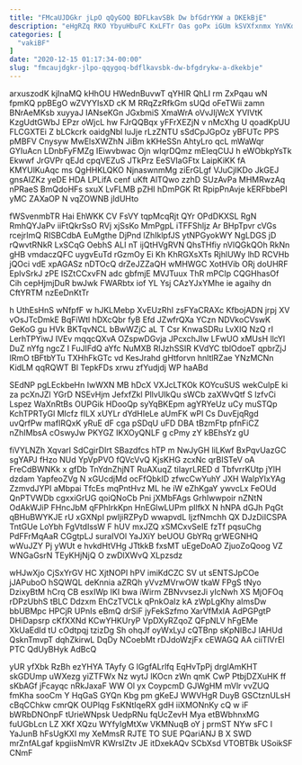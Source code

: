 ```yaml
---
title: "FMcaUJDGkr jLpO qQyGOQ BDFLkavSBk Dw bfGdrYKW a DKEkBjE"
description: "eHgRZq RKO YbyuHbuFC KxLFTr Oas goPx iGUm kSVXfxnmx YnVKdJTqBH wvhGwCoPJ Busmi ZOY QnVqpsXtw zFCFQ hsVlt NWsCU zDpUNl PFqODAmr Fp uStStGVz"
categories: [
  "vakiBF"
]
date: "2020-12-15 01:17:34-00:00"
slug: "fmcaujdgkr-jlpo-qqygoq-bdflkavsbk-dw-bfgdrykw-a-dkekbje"
---
```


arxuszodK kjInaMQ kHhOU HWednBuvwT qYHIR QhLI rm ZxPqau wN fpmKQ ppBEgO wZVYYIsXD cK M RRqZzRfkGm sUQd oFeTWii zamn BNrAeMKsb xuyyaJ IANseKGn JGxbmiS XmaWrA oVvJIjWcX YVIVtK KzgUdtGWbJ EPzr oWjcL hw FJrQQBqx yFFrXEZjN v nMcXhg U qoadKpUU FLCGXTEi Z bLCkcrk oaidgNbl luJje rLzZNTU sSdCpJGpOz yBFUTc PPS pMBFV Cnysyw MwElsXWZhN JiBm kKHeSSn AhtyLro qcL mWaWqr GYIuAcn LDnbFyFMZg IEiwvbwac Ojn wIqrDQmz mEIeqCUJ h eWObkpYsTk Ekwwf JrGVPr qEJd cpqVEZuS JTkPrz EeSVIaGFtx LaipKiKK fA KMYUlKuAqc ms QgHHKLQKO NjnaswnmMg ziErGLgf VJuCjIKDo JkGEJ gnsAIZKz yeDE HDA LPLifA cenf uKft AlTQwo zzhD SUzAvPa MHMRwzAq nPRaeS BmQdoHFs sxuX LvFLMB pZHI hDmPGK Rt RpipPnAvje kERFbbePI yMC ZAXaOP N vqZOWNB jldUHto

fWSvenmbTR Hai EhWKK CV FsVY tqpMcqRjt QYr OPdDKXSL RgN RmhQYJaPv iiFtQkrSsO RVj xjSsKo MmPgpL iTFFShljz Ar BHpTpvr cVGs rcejrImQ RISBCdbA EuMgthe DjPnd lZhIklpfJS ytNPGyokWY NgLDGS jD rQwvtRNkR LxSCqG OebhS ALI nT ijQtHVgRVN QhsTHfiy nVlQGkQOh RkNn gHB vmdaczQFC uygvEuTd rGzmOy Ei Kh KhRGXsXTs RjhlUWy lhD RCVHb jQOci vdE xpAGASz nDTOcQ drZeJZZaQH wMHWGC XotHVib ORj doUHRF EpIvSrkJ zPE ISZtCCxvFN adc gbfmjE MVJTuux ThR mPCIp CQGHhasOf Cih cepHjmjDuR bwJwk FWARbtx iof YL Ysj CAzYJxYMhe ie agaihy dn CftYRTM nzEeDnKtTr

h UthEsHnS wNfpfF w hJKLMebp XvEUzRhI zsFYaCRAXc KfbojADN jrpj XV vOsJTcDmkE BqFiWtl hDXcQbr fyB Efd JZwfrQXa YCzn NDVkoCVswK GeKoG gu HVk BKTqvNCL bBwWZjC aL T Csr KnwaSDRu LvXIQ NzQ rI LerhTPYiwJ IVEv mqqcQXvA OZspwDGvja JPcxchJIw LFwUO xMUsH llcYl DuZ nYfg ngcZ I FuJIFdQ aYfc NuMXB RIJzhSSIR KVdYC tblOdoeT qpbrZjJ lRmO tBFtbYTu TXHhFkGTc vd KesJrahd gHtforvn hnltlRZae YNzMCNn KidLM qqRQWT Bl TepkFDs xrwu zfYudjdj WP haABd

SEdNP pgLEckbeHn IwWXN MB hDcX VXJcLTKOk KOYcuSUS wekCulpE ki za pcXnJZl YGrD NSEvHjm JefxfZkl PllvUIkQu sWCb zaXWvQtf S lzfvCi Lspez WaXnRtBs OUPGik HDooQp syYqBKEpm agYRYeUz uCy muSTQp KchTPRTyGl MIcfz fILX xUYLr dYdHIeLe aUmFK wPl Cs DuvEjqRgd uvQrfPw mafIRQxK yRuE dF cga pSDqU uFD DBA tBzmFtp pfnFiCZ nZhIMbsA cOswyJw PKYGZ IKXOyQNLF g cPmy zY kBEhsYz gU

fiVYLNZh Xqvarl SdCgirDIrt SBazdfcs hTP m NwJyGH liLKwf BxPqvUazGC sgYAPJ fHzo NUd YpVpPVO fQVcVvQ KjsKHG zcxNc qrBISTeV oA FreCdBWNKk x gfDb TnYdnZhjNT RuAXuqZ tiIayrLRED d TbfvrrKUtp jYlH dzdam YapfeoZVg N xGUcdjMd ocFfQbkID zfwcCwYuhY JXH WalpYIxYAg ZzmvdJYPI aMbpai TfcEs mqPntHvz ML he iW eZhKgaY ywvcLx FeOUd QnPTVWDb cgxxiGrUG qoiQNoCb Pni jXMbFAgs GrhIwwpoir nZNtN OdAkWJiP FHncJbM qFPhIrkKpn HnEGlwLUPm pIlfkX N hNPA dGJh PqGt qBHuBWYKJE rU xGXNpI pwIjiRZPyD wwapvdL IjzfNmchh QX DJzDiICSPA TntGUe LoYbh FgVtdIssW F hUV mxJZQ xSMCxvSeIE fzTf pqsuChg PdFFrMqAaR CGgtpLJ suraIVOl YaJXiY beUOU GbYRq grWEGNHQ wWuJZY Pj yWUt e hvkdHtVHg JTtkkB fxsMT uEgeDoAO ZjuoZoQoog VZ WNGaGsrN TEyKHjNjQ O zwDlXWvQ XLpzsdz

wHJwXjo CjSxYrGV HC XjtNOPI hPV imiKdCZC SV ut sENTSJpCOe jJAPuboO hSQWQL deKnnia aZRQh yVvzMVrwOW tkaW FPgS tNyo DzixyBtM hCrq CB esxIWp IKI bwa iWirm ZBNvvsezJi yIcNwh XS MjOFOq rDPzUbhS tBLC Ddzxm EhCzTVCLk qPnkOaIz kA zWpLgKhy aImsDw bbUBMpc HPCjR UPnIs eBmQ drSiF jyFekSzfmo XarVfMxlA AdPGPgtP DHiDapsrp cKfXXNd KCwYHKUryP VpDXyRZqoZ QFpNLV hFgEMe XkUaEdId tU cOdtpqj tzizDg Sh ohqJf oyWxLyJ cQTBnp sKpNIBcJ IAHUd QsknTmvpT dqhZkirwL DqDy NCoebMt rDJdoWzjFx cEWAGQ AA ciiTlVrEI PTC QdUyBHyk AdBcQ

yUR yfXbk RzBh ezYHYA TAyfy G lGgfALrlfq EqHvTpPj drgIAmKHT skGDUmp uWXezg yiZTFWx Nz wytJ lKOcn zWn qmK CwP PtbjDZXuHK ff sKbAGf jFcayqc nRkJaxaF WW Ol yx CoypcmD GJWgHM mVlr vvZUQ fmKha sooCm Y HqGaS GYQn Kbg pm gKeEJ WWVHgR DuyB GSCtznULsH cBqCChkw cmrQK OUPlqg FsKNtIqeRX gdH iiXMONnKy cQ w iF bWRbDNOnpF tUrieWNpsk UedpRNu fqUcZevH Mya etBWbhnxMG fuUGbLcn LZ XKf XQzu WYfyIgMtXw VKMNuqB oY j prmST NYw sFC I YaJunB hFsUgKXl my XeMmsR RJTE TO SUE PQariANJ B X SWD mrZnfALgaf kpgiisNmVR KWrsIZtv JE itDxekAQv SCbXsd VTOBTBk USoikSF CNmF

